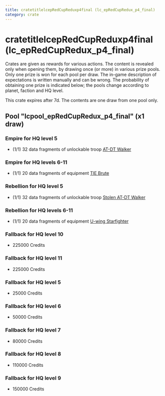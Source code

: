 ```yaml
---
title: cratetitlelcepRedCupReduxp4final (lc_epRedCupRedux_p4_final)
category: crate
---
```


# cratetitlelcepRedCupReduxp4final (lc_epRedCupRedux_p4_final)

Crates are given as rewards for various actions. The content is revealed only when opening them, by drawing once (or more) in various prize pools. Only one prize is won for each pool per draw. The in-game description of expectations is written manually and can be wrong. The probability of obtaining one prize is indicated below; the pools change according to planet, faction and HQ level.

This crate expires after 7d. The contents are one draw from one pool only.

## Pool "lcpool_epRedCupRedux_p4_final" (x1 draw)

### Empire for HQ level 5

  * (1/1) 32 data fragments of unlockable troop [AT-DT Walker](EmpireChicken)

### Empire for HQ levels 6-11

  * (1/1) 20 data fragments of equipment [TIE Brute](eqpEmpireBubbaTieFighter)

### Rebellion for HQ level 5

  * (1/1) 32 data fragments of unlockable troop [Stolen AT-DT Walker](RebelChicken)

### Rebellion for HQ levels 6-11

  * (1/1) 20 data fragments of equipment [U-wing Starfighter](eqpRebelUWing)

### Fallback for HQ level 10

  * 225000 Credits

### Fallback for HQ level 11

  * 225000 Credits

### Fallback for HQ level 5

  * 25000 Credits

### Fallback for HQ level 6

  * 50000 Credits

### Fallback for HQ level 7

  * 80000 Credits

### Fallback for HQ level 8

  * 110000 Credits

### Fallback for HQ level 9

  * 150000 Credits